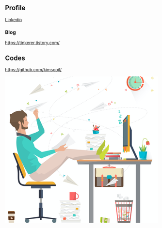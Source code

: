 ## Profile
[Linkedin](https://www.linkedin.com/in/kimsooil/)

### Blog
https://tinkerer.tistory.com/

## Codes
https://github.com/kimsooil/

![programmer_flying_paper_airplane.png](https://github.com/kimsooil/kimsooil.github.io/blob/master/programmer_flying_paper_airplane.png "Forever tinkering")
